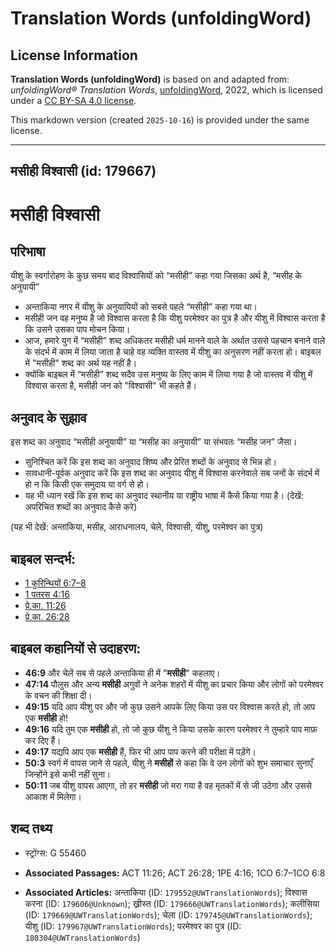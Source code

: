 # Translation Words (unfoldingWord)

## License Information

**Translation Words (unfoldingWord)** is based on and adapted from: _unfoldingWord® Translation Words_, [unfoldingWord](https://unfoldingword.org/utw), 2022, which is licensed under a [CC BY-SA 4.0 license](https://creativecommons.org/licenses/by-sa/4.0/legalcode.en).

This markdown version (created `2025-10-16`) is provided under the same license.



--------------------------------

## मसीही विश्वासी (id: 179667)

मसीही विश्वासी
==============

परिभाषा
-------

यीशु के स्वर्गारोहण के कुछ समय बाद विश्वासियों को “मसीही” कहा गया जिसका अर्थ है, “मसीह के अनुयायी”

* अन्ताकिया नगर में यीशु के अनुयायियों को सबसे पहले “मसीही” कहा गया था।
* मसीही जन वह मनुष्य है जो विश्वास करता है कि यीशु परमेश्वर का पुत्र है और यीशु में विश्वास करता है कि उसने उसका पाप मोचन किया।
* आज, हमारे युग में “मसीही” शब्द अधिकतर मसीही धर्म मानने वाले के अर्थात उससे पहचान बनाने वाले के संदर्भ में काम में लिया जाता है चाहे वह व्यक्ति वास्तव में यीशु का अनुसरण नहीं करता हो। बाइबल में "मसीही" शब्द का अर्थ यह नहीं है।
* क्योंकि बाइबल में “मसीही” शब्द सदैव उस मनुष्य के लिए काम में लिया गया है जो वास्तव में यीशु में विश्वास करता है, मसीही जन को "विश्वासी" भी कहते हैं।

अनुवाद के सुझाव
---------------

इस शब्द का अनुवाद “मसीही अनुयायी” या “मसीह का अनुयायी” या संभवतः “मसीह जन” जैसा।

* सुनिश्चित करें कि इस शब्द का अनुवाद शिष्य और प्रेरित शब्दों के अनुवाद से भिन्न हो।
* सावधानी\-पूर्वक अनुवाद करें कि इस शब्द का अनुवाद यीशु में विश्वास करनेवाले सब जनों के संदर्भ में हो न कि किसी एक समुदाय या वर्ग से हो।
* यह भी ध्यान रखें कि इस शब्द का अनुवाद स्थानीय या राष्ट्रीय भाषा में कैसे किया गया है। (देखें: अपरिचित शब्दों का अनुवाद कैसे करे)

(यह भी देखें: अन्ताकिया, मसीह, आराधनालय, चेले, विश्वासी, यीशु, परमेश्वर का पुत्र)

बाइबल सन्दर्भ:
--------------

* [1 कुरिन्थियों 6:7–8](https://ref.ly/1Cor0:0)
* [1 पतरस 4:16](https://ref.ly/1Pet0:0)
* [प्रे.का. 11:26](https://ref.ly/Acts11:26)
* [प्रे.का. 26:28](https://ref.ly/Acts26:28)

बाइबल कहानियों से उदाहरण:
-------------------------

* **46:9** और चेलें सब से पहले अन्ताकिया ही में "**मसीही**" कहलाए।
* **47:14** पौलुस और अन्य **मसीही** अगुवों ने अनेक शहरों में यीशु का प्रचार किया और लोगों को परमेश्वर के वचन की शिक्षा दी।
* **49:15** यदि आप यीशु पर और जो कुछ उसने आपके लिए किया उस पर विश्वास करते हो, तो आप एक **मसीही** हो!
* **49:16** यदि तुम एक **मसीही** हो, तो जो कुछ यीशु ने किया उसके कारण परमेश्वर ने तुम्हारे पाप माफ़ कर दिए हैं।
* **49:17** यद्यपि आप एक **मसीही** हैं, फिर भी आप पाप करने की परीक्षा में पड़ेंगे।
* **50:3** स्वर्ग में वापस जाने से पहले, यीशु ने **मसीहों** से कहा कि वे उन लोगों को शुभ समाचार सुनाएँ जिन्होंने इसे कभी नहीं सुना।
* **50:11** जब यीशु वापस आएगा, तो हर **मसीही** जो मरा गया है वह मृतकों में से जी उठेगा और उससे आकाश में मिलेगा।

शब्द तथ्य
---------

* स्ट्रोंग्स: G 55460

* **Associated Passages:** ACT 11:26; ACT 26:28; 1PE 4:16; 1CO 6:7–1CO 6:8
* **Associated Articles:** अन्ताकिया (ID: `179552@UWTranslationWords`); विश्वास करना (ID: `179606@Unknown`); ख्रीस्त (ID: `179666@UWTranslationWords`); कलीसिया (ID: `179669@UWTranslationWords`); चेला (ID: `179745@UWTranslationWords`); यीशु (ID: `179967@UWTranslationWords`); परमेश्वर का पुत्र (ID: `180304@UWTranslationWords`)

